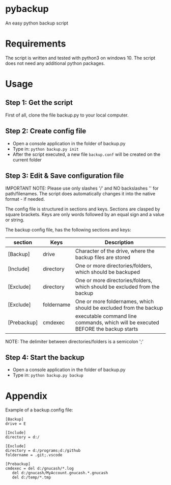 # pybackup
An easy python backup script

# Requirements
The script is written and tested with python3 on windows 10.
The script does not need any additional python packages.

# Usage

## Step 1: Get the script
First of all, clone the file backup.py to your local computer.

## Step 2: Create config file
- Open a console application in the folder of backup.py
- Type in: `python backup.py init`
- After the script executed, a new file `backup.conf` will be created on the current folder

## Step 3: Edit & Save configuration file
IMPORTANT NOTE: Please use only slashes '/' and NO backslashes '\' for path/filenames.
The script does automatically changes it into the native format - if needed.

The config file is structured in sections and keys.
Sections are clasped by square brackets.
Keys are only words followed by an equal sign and a value or string.

The backup config file, has the following sections and keys:

|section|Keys|Description|
|-------|----|-----------|
|[Backup]|drive|Character of the drive, where the backup files are stored|
|[Include]|directory|One or more directories/folders, which should be backuped|
|[Exclude]|directory|One or more directories/folders, which should be excluded from the backup|
|[Exclude]|foldername|One or more foldernames, which should be excluded from the backup|
|[Prebackup]|cmdexec|executable command line commands, which will be executed BEFORE the backup starts|

NOTE: The delimiter between directories/folders is a semicolon ';'

## Step 4: Start the backup
- Open a console application in the folder of backup.py
- Type in: `python backup.py backup`

# Appendix
Example of a backup.config file:

```
[Backup]
drive = E

[Include]
directory = d:/

[Exclude]
directory = d:/programs;d:/github
foldername = .git;.vscode

[Prebackup]
cmdexec = del d:/gnucash/*.log
   del d:/gnucash/MyAccount.gnucash.*.gnucash
   del d:/temp/*.tmp
```
